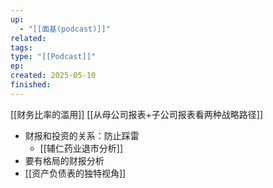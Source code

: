 ```yaml
---
up:
  - "[[面基(podcast)]]"
related: 
tags: 
type: "[[Podcast]]"
ep: 
created: 2025-05-10
finished:
---
```

[[财务比率的滥用]]
[[从母公司报表+子公司报表看两种战略路径]]

- 财报和投资的关系：防止踩雷
	- [[辅仁药业退市分析]]
- 要有格局的财报分析
- [[资产负债表的独特视角]]
